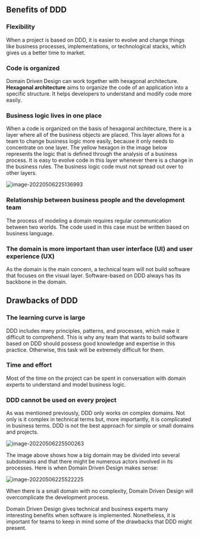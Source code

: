 ## Benefits of DDD



### Flexibility



When a project is based on DDD, it is easier to evolve and change things like business processes, implementations, or technological stacks, which gives us a better time to market.





### Code is organized



Domain Driven Design can work together with hexagonal architecture. **Hexagonal architecture** aims to organize the code of an application into a specific structure. It helps developers to understand and modify code more easily.



### Business logic lives in one place

When a code is organized on the basis of hexagonal architecture, there is a layer where all of the business objects are placed. This layer allows for a team to change business logic more easily, because it only needs to concentrate on one layer. The yellow hexagon in the image below represents the logic that is defined through the analysis of a business process. It is easy to evolve code in this layer whenever there is a change in the business rules. The business logic code must not spread out over to other layers.



![image-20220506225136993](/Users/kestrel/developer/nrookie.github.io/collections/Domain-driven-design/image-20220506225136993.png)





### Relationship between business people and the development team



The process of modeling a domain requires regular communication between two worlds. The code used in this case must be written based on business language.



### The domain is more important than user interface (UI) and user experience (UX)



As the domain is the main concern, a technical team will not build software that focuses on the visual layer. Software-based on DDD always has its backbone in the domain.



## Drawbacks of DDD



### The learning curve is large



DDD includes many principles, patterns, and processes, which make it difficult to comprehend. This is why any team that wants to build software based on DDD should possess good knowledge and expertise in this practice. Otherwise, this task will be extremely difficult for them.



### Time and effort



Most of the time on the project can be spent in conversation with domain experts to understand and model business logic.



### DDD cannot be used on every project



As was mentioned previously, DDD only works on complex domains. Not only is it complex in technical terms but, more importantly, it is complicated in business terms. DDD is not the best approach for simple or small domains and projects.



![image-20220506225500263](/Users/kestrel/developer/nrookie.github.io/collections/Domain-driven-design/image-20220506225500263.png)



The image above shows how a big domain may be divided into several subdomains and that there might be numerous actors involved in its processes. Here is when Domain Driven Design makes sense:



![image-20220506225522225](/Users/kestrel/developer/nrookie.github.io/collections/Domain-driven-design/image-20220506225522225.png)



When there is a small domain with no complexity, Domain Driven Design will overcomplicate the development process.







Domain Driven Design gives technical and business experts many interesting benefits when software is implemented. Nonetheless, it is important for teams to keep in mind some of the drawbacks that DDD might present.



